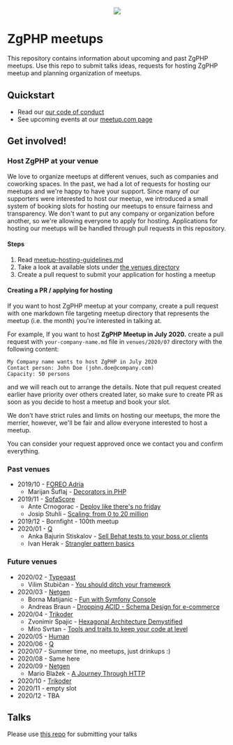 <h1 align="center">
    <a href="http://zgphp.org/" target="_blank">
        <img src="https://2019.webcampzg.org/media/uploads/usergroups/zgphp.svg" />
    </a>
</h1>


# ZgPHP meetups

This repository contains information about upcoming and past ZgPHP meetups. 
Use this repo to submit talks ideas, requests for hosting ZgPHP meetup and planning organization of meetups.

## Quickstart

- Read our [our code of conduct](code-of-conduct.md)
- See upcoming events at our [meetup.com page](https://www.meetup.com/ZgPHP-meetup)

## Get involved!

### Host ZgPHP at your venue

We love to organize meetups at different venues, such as companies and coworking spaces. 
In the past, we had a lot of requests for hosting our meetups and we're happy to have your support. 
Since many of our supporters were interested to host our meetup, we introduced a small system of booking slots for hosting
our meetups to ensure fairness and transparency. 
We don't want to put any company or organization before another, so we're allowing everyone to apply for hosting. 
Applications for hosting our meetups will be handled through pull requests in this repository.

#### Steps
1. Read [meetup-hosting-guidelines.md](./venues/meetup-hosting-guidelines.md)
2. Take a look at available slots under [the venues directory](https://github.com/zgphp/meetups/tree/master/venues)
3. Create a pull request to submit your application for hosting a meetup

#### Creating a PR / applying for hosting

If you want to host ZgPHP meetup at your company, create a pull request with one markdown file targeting meetup directory that represents the meetup (i.e. the month) you're interested
in talking at. 

For example, If you want to host **ZgPHP Meetup in July 2020.** create a pull request with `your-company-name.md` file in `venues/2020/07` directory with the following content:

```
My Company name wants to host ZgPHP in July 2020
Contact person: John Doe (john.doe@company.com)
Capacity: 50 persons
```

and we will reach out to arrange the details. Note that pull request created earlier have priority over others created later, so make sure to create PR as soon as you decide to host a meetup and book your slot.

We don't have strict rules and limits on hosting our meetups, the more the merrier, however, we'll be fair and allow everyone interested to host a meetup.

You can consider your request approved once we contact you and confirm everything.

### Past venues

* 2019/10 - [FOREO Adria](venues/2019/10/foreo.md)
    * Marijan Šuflaj - [Decorators in PHP](https://github.com/zgphp/zgphp-meetup-talks/blob/master/meetups/2019/10/marijan-suflaj--decorators-in-php.md)
* 2019/11 - [SofaScore](venues/2019/11/sofascore.md)
    * Ante Crnogorac - [Deploy like there's no friday](https://github.com/zgphp/zgphp-meetup-talks/blob/master/meetups/2019/11/ante-crnogorac--deploy-like-theres-no-friday.md)
    * Josip Stuhli - [Scaling: from 0 to 20 million](https://github.com/zgphp/zgphp-meetup-talks/blob/master/meetups/2019/11/josip-stuhli--scaling-0-to-20-million.md)
* 2019/12 - Bornfight - 100th meetup
* 2020/01 - [Q](venues/2020/01/q.md)
    * Anka Bajurin Stiskalov - [Sell Behat tests to your boss or clients](https://github.com/zgphp/zgphp-meetup-talks/blob/master/meetups/2020/01/anka-bajurin-stiskalov--sell-behat-tests-to-your-boss-or-clients.md)
    * Ivan Herak - [Strangler pattern basics](https://github.com/zgphp/zgphp-meetup-talks/blob/master/meetups/2020/01/ivan-herak--strangler-pattern-basics.md)

### Future venues

* 2020/02 - [Typeqast](venues/2020/02/typeqast.md)
    * Vilim Stubičan - [You should ditch your framework](https://github.com/zgphp/zgphp-meetup-talks/blob/master/meetups/2020/02/vilim-stubican--you-should-ditch-your-framework.md)
* 2020/03 - [Netgen](venues/2020/03/netgen.md)
    * Borna Matijanic - [Fun with Symfony Console](https://github.com/zgphp/zgphp-meetup-talks/blob/master/meetups/2020/03/borna-matijanic--fun-with-symfony-console.md)
    * Andreas Braun - [Dropping ACID - Schema Design for e-commerce](https://github.com/zgphp/zgphp-meetup-talks/blob/master/meetups/2020/03/andreas-braun--schema-design-for-e-commerce.md)
* 2020/04 - [Trikoder](venues/2020/04/trikoder.md)
    * Zvonimir Spajic - [Hexagonal Architecture Demystified](https://github.com/zgphp/zgphp-meetup-talks/blob/master/meetups/2020/04/zvonimir-spajic-hexagonal-architecture-demystified.md)
    * Miro Svrtan - [Tools and traits to keep your code at level](https://github.com/zgphp/zgphp-meetup-talks/blob/master/meetups/2020/04/miro-svrtan--tools-and-traits-to-keep-your-code-at-level.md)
* 2020/05 - [Human](venues/2020/05/human.md)
* 2020/06 - [Q](venues/2020/06/q.md)
* 2020/07 - Summer time, no meetups, just drinkups :)
* 2020/08 - Same here
* 2020/09 - [Netgen](venues/2020/09/netgen.md)
    * Mario Blažek - [A Journey Through HTTP](https://github.com/zgphp/zgphp-meetup-talks/blob/master/meetups/2020/09/mario-blazek--a-journey-through-http.md)
* 2020/10 - [Trikoder](venues/2020/10/trikoder.md)
* 2020/11 - empty slot
* 2020/12 - TBA

## Talks

Please use [this repo](https://github.com/zgphp/zgphp-meetup-talks) for submitting your talks 

